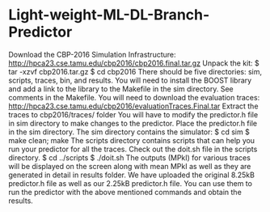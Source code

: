 # Light-weight-ML-DL-Branch-Predictor
Download the CBP-2016 Simulation Infrastructure: http://hpca23.cse.tamu.edu/cbp2016/cbp2016.final.tar.gz
Unpack the kit: 
$ tar -xzvf cbp2016.tar.gz
$ cd cbp2016
There should be five directories: sim, scripts, traces, bin, and results.
You will need to install the BOOST library and add a link to the library to the Makefile in the sim directory. See comments in the Makefile. 
You will need to download the evaluation traces: http://hpca23.cse.tamu.edu/cbp2016/evaluationTraces.Final.tar
Extract the traces to cbp2016/traces/ folder
You will have to modify the predictor.h file in sim directory to make changes to the predictor.
Place the predictor.h file in the sim directory.
The sim directory contains the simulator:
$ cd sim
$ make clean; make
The scripts directory contains scripts that can help you run your predictor for all the traces.  Check out the doit.sh file in the scripts directory.
$ cd ../scripts
$ ./doit.sh
The outputs (MPkI) for various traces will be displayed on the screen along with mean MPkI as well as they are generated in detail in results folder.
We have uploaded the original 8.25kB predictor.h file as well as our 2.25kB predictor.h file. You can use them to run the predictor with the above mentioned commands and obtain the results.

